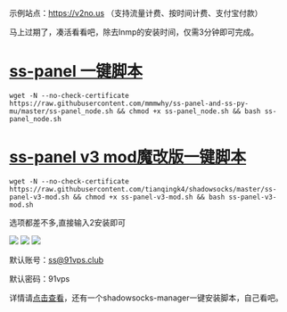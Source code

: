 示例站点：https://v2no.us （支持流量计费、按时间计费、支付宝付款）

马上过期了，凑活看看吧，除去lnmp的安装时间，仅需3分钟即可完成。
# [ss-panel 一键脚本](https://91vps.us/2017/05/26/ss-panel/)
```
wget -N --no-check-certificate https://raw.githubusercontent.com/mmmwhy/ss-panel-and-ss-py-mu/master/ss-panel_node.sh && chmod +x ss-panel_node.sh && bash ss-panel_node.sh
```
# [ss-panel v3 mod魔改版一键脚本](https://91vps.us/2017/05/27/ss-panel-v3-mod/)

```
wget -N --no-check-certificate https://raw.githubusercontent.com/tianqingk4/shadowsocks/master/ss-panel-v3-mod.sh && chmod +x ss-panel-v3-mod.sh && bash ss-panel-v3-mod.sh
```
选项都差不多,直接输入2安装即可

![](http://cdn.mmmxcc.cn/blog/20170509/214909086.png)
![](http://cdn.mmmxcc.cn/blog/20170510/101919599.png)
![](https://ooo.0o0.ooo/2017/05/27/592934ed4e208.jpg)


默认账号：ss@91vps.club

默认密码：91vps

详情请[点击查看](https://91vps.us/category/shadowsocks/ss-build/)，还有一个shadowsocks-manager一键安装脚本，自己看吧。
